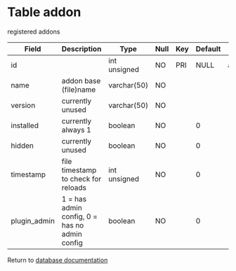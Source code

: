 Table addon
===========
registered addons

| Field | Description | Type | Null | Key | Default | Extra |
| ----- | ----------- | ---- | ---- | --- | ------- | ----- |
| id           |                                               | int unsigned | NO | PRI | NULL | auto_increment |    
| name         | addon base (file)name                         | varchar(50)  | NO |     |      |                |    
| version      | currently unused                              | varchar(50)  | NO |     |      |                |    
| installed    | currently always 1                            | boolean      | NO |     | 0    |                |    
| hidden       | currently unused                              | boolean      | NO |     | 0    |                |    
| timestamp    | file timestamp to check for reloads           | int unsigned | NO |     | 0    |                |    
| plugin_admin | 1 = has admin config, 0 = has no admin config | boolean      | NO |     | 0    |                |    

Return to [database documentation](help/database)
